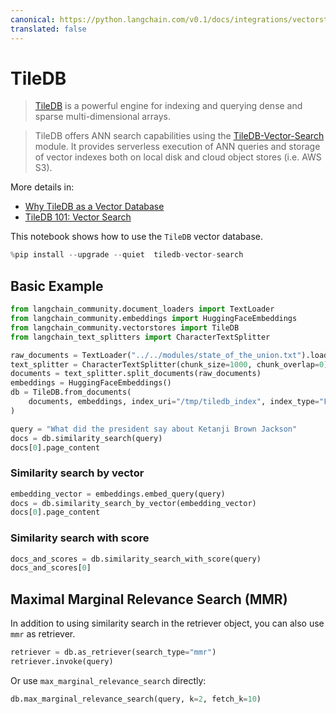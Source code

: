 ```yaml
---
canonical: https://python.langchain.com/v0.1/docs/integrations/vectorstores/tiledb
translated: false
---
```


# TileDB

> [TileDB](https://github.com/TileDB-Inc/TileDB) is a powerful engine for indexing and querying dense and sparse multi-dimensional arrays.

> TileDB offers ANN search capabilities using the [TileDB-Vector-Search](https://github.com/TileDB-Inc/TileDB-Vector-Search) module. It provides serverless execution of ANN queries and storage of vector indexes both on local disk and cloud object stores (i.e. AWS S3).

More details in:
-  [Why TileDB as a Vector Database](https://tiledb.com/blog/why-tiledb-as-a-vector-database)
-  [TileDB 101: Vector Search](https://tiledb.com/blog/tiledb-101-vector-search)

This notebook shows how to use the `TileDB` vector database.

```python
%pip install --upgrade --quiet  tiledb-vector-search
```

## Basic Example

```python
from langchain_community.document_loaders import TextLoader
from langchain_community.embeddings import HuggingFaceEmbeddings
from langchain_community.vectorstores import TileDB
from langchain_text_splitters import CharacterTextSplitter

raw_documents = TextLoader("../../modules/state_of_the_union.txt").load()
text_splitter = CharacterTextSplitter(chunk_size=1000, chunk_overlap=0)
documents = text_splitter.split_documents(raw_documents)
embeddings = HuggingFaceEmbeddings()
db = TileDB.from_documents(
    documents, embeddings, index_uri="/tmp/tiledb_index", index_type="FLAT"
)
```

```python
query = "What did the president say about Ketanji Brown Jackson"
docs = db.similarity_search(query)
docs[0].page_content
```

### Similarity search by vector

```python
embedding_vector = embeddings.embed_query(query)
docs = db.similarity_search_by_vector(embedding_vector)
docs[0].page_content
```

### Similarity search with score

```python
docs_and_scores = db.similarity_search_with_score(query)
docs_and_scores[0]
```

## Maximal Marginal Relevance Search (MMR)

In addition to using similarity search in the retriever object, you can also use `mmr` as retriever.

```python
retriever = db.as_retriever(search_type="mmr")
retriever.invoke(query)
```

Or use `max_marginal_relevance_search` directly:

```python
db.max_marginal_relevance_search(query, k=2, fetch_k=10)
```